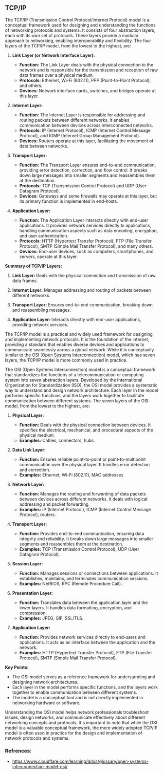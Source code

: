 ## TCP/IP
The TCP/IP (Transmission Control Protocol/Internet Protocol) model is a conceptual framework used for designing and understanding the functions of networking protocols and systems. It consists of four abstraction layers, each with its own set of protocols. These layers provide a modular approach to networking, enabling interoperability and flexibility. The four layers of the TCP/IP model, from the lowest to the highest, are:

1. **Link Layer (or Network Interface Layer):**
   - **Function:** The Link Layer deals with the physical connection to the network and is responsible for the transmission and reception of raw data frames over a physical medium.
   - **Protocols:** Ethernet, Wi-Fi (802.11), PPP (Point-to-Point Protocol), and others.
   - **Devices:** Network interface cards, switches, and bridges operate at this layer.

2. **Internet Layer:**
   - **Function:** The Internet Layer is responsible for addressing and routing packets between different networks. It enables communication between devices across interconnected networks.
   - **Protocols:** IP (Internet Protocol), ICMP (Internet Control Message Protocol), and IGMP (Internet Group Management Protocol).
   - **Devices:** Routers operate at this layer, facilitating the movement of data between networks.

3. **Transport Layer:**
   - **Function:** The Transport Layer ensures end-to-end communication, providing error detection, correction, and flow control. It breaks down large messages into smaller segments and reassembles them at the destination.
   - **Protocols:** TCP (Transmission Control Protocol) and UDP (User Datagram Protocol).
   - **Devices:** Gateways and some firewalls may operate at this layer, but its primary function is implemented in end-hosts.

4. **Application Layer:**
   - **Function:** The Application Layer interacts directly with end-user applications. It provides network services directly to applications, handling communication aspects such as data encoding, encryption, and user authentication.
   - **Protocols:** HTTP (Hypertext Transfer Protocol), FTP (File Transfer Protocol), SMTP (Simple Mail Transfer Protocol), and many others.
   - **Devices:** End-user devices, such as computers, smartphones, and servers, operate at this layer.

**Summary of TCP/IP Layers:**

1. **Link Layer:** Deals with the physical connection and transmission of raw data frames.

2. **Internet Layer:** Manages addressing and routing of packets between different networks.

3. **Transport Layer:** Ensures end-to-end communication, breaking down and reassembling messages.

4. **Application Layer:** Interacts directly with end-user applications, providing network services.

The TCP/IP model is a practical and widely used framework for designing and implementing network protocols. It is the foundation of the internet, providing a standard that enables diverse devices and applications to communicate seamlessly across a global network. While it is conceptually similar to the OSI (Open Systems Interconnection) model, which has seven layers, the TCP/IP model is more commonly used in practice.

The OSI (Open Systems Interconnection) model is a conceptual framework that standardizes the functions of a telecommunication or computing system into seven abstraction layers. Developed by the International Organization for Standardization (ISO), the OSI model provides a systematic way to understand and design network architecture. Each layer in the model performs specific functions, and the layers work together to facilitate communication between different systems. The seven layers of the OSI model, from the lowest to the highest, are:

1. **Physical Layer:**
   - **Function:** Deals with the physical connection between devices. It specifies the electrical, mechanical, and procedural aspects of the physical medium.
   - **Examples:** Cables, connectors, hubs.

2. **Data Link Layer:**
   - **Function:** Ensures reliable point-to-point or point-to-multipoint communication over the physical layer. It handles error detection and correction.
   - **Examples:** Ethernet, Wi-Fi (802.11), MAC addresses.

3. **Network Layer:**
   - **Function:** Manages the routing and forwarding of data packets between devices across different networks. It deals with logical addressing and packet forwarding.
   - **Examples:** IP (Internet Protocol), ICMP (Internet Control Message Protocol), routers.

4. **Transport Layer:**
   - **Function:** Provides end-to-end communication, ensuring data integrity and reliability. It breaks down large messages into smaller segments and reassembles them at the destination.
   - **Examples:** TCP (Transmission Control Protocol), UDP (User Datagram Protocol).

5. **Session Layer:**
   - **Function:** Manages sessions or connections between applications. It establishes, maintains, and terminates communication sessions.
   - **Examples:** NetBIOS, RPC (Remote Procedure Call).

6. **Presentation Layer:**
   - **Function:** Translates data between the application layer and the lower layers. It handles data formatting, encryption, and compression.
   - **Examples:** JPEG, GIF, SSL/TLS.

7. **Application Layer:**
   - **Function:** Provides network services directly to end-users and applications. It acts as an interface between the application and the network.
   - **Examples:** HTTP (Hypertext Transfer Protocol), FTP (File Transfer Protocol), SMTP (Simple Mail Transfer Protocol).

**Key Points:**

- The OSI model serves as a reference framework for understanding and designing network architectures.
- Each layer in the model performs specific functions, and the layers work together to enable communication between different systems.
- The model is a conceptual tool and is not directly implemented in networking hardware or software.

Understanding the OSI model helps network professionals troubleshoot issues, design networks, and communicate effectively about different networking concepts and protocols. It's important to note that while the OSI model is a valuable conceptual framework, the more widely adopted TCP/IP model is often used in practice for the design and implementation of network protocols and systems.

### Refrences:

- https://www.cloudflare.com/learning/ddos/glossary/open-systems-interconnection-model-osi/
